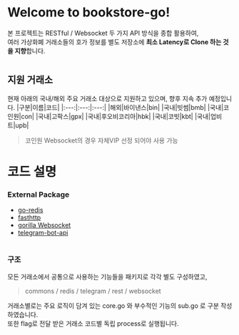 # Welcome to bookstore-go!
본 프로젝트는 RESTful / Websocket 두 가지 API 방식을 종합 활용하여,  
여러 가상화폐 거래소들의 호가 정보를 별도 저장소에 **최소 Latency로 Clone 하는 것을 지향**합니다.
#
#
## 지원 거래소
현재 아래의 국내/해외 주요 거래소 대상으로 지원하고 있으며, 향후 지속 추가 예정입니다.
|구분|이름|코드|
|:---:|:---:|:---:|
|해외|바이낸스|bin|
|국내|빗썸|bmb|
|국내|코인원|con|
|국내|고팍스|gpx|
|국내|후오비코리아|hbk|
|국내|코빗|kbt|
|국내|업비트|upb|
  > 코인원 Websocket의 경우 자체VIP 선정 되어야 사용 가능  
#
#
#
# 코드 설명
### External Package
- [go-redis](https://pkg.go.dev/github.com/go-redis/redis/v8")
- [fasthttp](https://pkg.go.dev/github.com/valyala/fasthttp)
- [gorilla Websocket](https://pkg.go.dev/github.com/gorilla/websocket)
- [telegram-bot-api](https://pkg.go.dev/github.com/go-telegram-bot-api/telegram-bot-api)  
#
#

### 구조
모든 거래소에서 공통으로 사용하는 기능들을 패키지로 각각 별도 구성하였고,  
> commons / redis / telegram / rest / websocket  

거래소별로는 주요 로직이 담겨 있는 core.go 와 부수적인 기능의 sub.go 로 구분 작성하였습니다.  
또한 flag로 전달 받은 거래소 코드별 독립 process로 실행됩니다.
